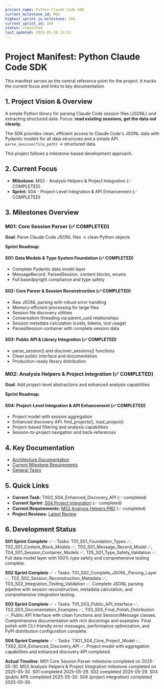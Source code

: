 ```yaml
---
project_name: Python Claude Code SDK
current_milestone_id: M02
highest_sprint_in_milestone: S04
current_sprint_id: S04
status: completed
last_updated: 2025-05-30 13:53
---
```


# Project Manifest: Python Claude Code SDK

This manifest serves as the central reference point for the project. It tracks the current focus and links to key documentation.

## 1. Project Vision & Overview

A simple Python library for parsing Claude Code session files (JSONL) and extracting structured data. Focus: **read existing sessions, get the data out cleanly**.

The SDK provides clean, efficient access to Claude Code's JSONL data with Pydantic models for all data structures and a simple API: `parse_session(file_path)` → structured data.

This project follows a milestone-based development approach.

## 2. Current Focus

- **Milestone:** M02 - Analysis Helpers & Project Integration (✅ COMPLETED)
- **Sprint:** S04 - Project-Level Integration & API Enhancement (✅ COMPLETED)

## 3. Milestones Overview

### M01: Core Session Parser (✅ COMPLETED)
**Goal**: Parse Claude Code JSONL files → clean Python objects

**Sprint Roadmap**:

#### S01: Data Models & Type System Foundation (✅ COMPLETED)
- Complete Pydantic data model layer
- MessageRecord, ParsedSession, content blocks, enums
- Full basedpyright compliance and type safety

#### S02: Core Parser & Session Reconstruction (✅ COMPLETED)
- Raw JSONL parsing with robust error handling
- Memory-efficient processing for large files
- Session file discovery utilities
- Conversation threading via parent_uuid relationships
- Session metadata calculation (costs, tokens, tool usage)
- ParsedSession container with complete session data

#### S03: Public API & Library Integration (✅ COMPLETED)
- parse_session() and discover_sessions() functions
- Clean public interface and documentation
- Production-ready library distribution

### M02: Analysis Helpers & Project Integration (✅ COMPLETED)
**Goal**: Add project-level abstractions and enhanced analysis capabilities

**Sprint Roadmap**:

#### S04: Project-Level Integration & API Enhancement (✅ COMPLETED)
- Project model with session aggregation
- Enhanced discovery API: find_projects(), load_project()
- Project-based filtering and analysis capabilities
- Session-to-project navigation and back-references

## 4. Key Documentation

- [Architecture Documentation](./01_PROJECT_DOCS/ARCHITECTURE.md)
- [Current Milestone Requirements](./02_REQUIREMENTS/M01_Core_Session_Parser/)
- [General Tasks](./04_GENERAL_TASKS/)

## 5. Quick Links

- **Current Task:** TX02_S04_Enhanced_Discovery_API (✅ completed)
- **Current Sprint:** [S04 Project Integration](./03_SPRINTS/S04_M02_Project_Integration/) (✅ completed)
- **Current Requirements:** [M02 Analysis Helpers PRD](./02_REQUIREMENTS/M02_Analysis_Helpers/) (✅ completed)
- **Project Reviews:** [Latest Review](./10_STATE_OF_PROJECT/)

## 6. Development Status

**S01 Sprint Complete** ✅ - Tasks: T01_S01_Foundation_Types ✅, T02_S01_Content_Block_Models ✅, T03_S01_Message_Record_Model ✅, T04_S01_Session_Container_Models ✅, T05_S01_Type_Safety_Validation ✅. Full data model layer with 100% type safety and comprehensive testing complete.

**S02 Sprint Complete** ✅ - Tasks: T01_S02_Complete_JSONL_Parsing_Layer ✅, T02_S02_Session_Reconstruction_Metadata ✅, T03_S02_Integration_Testing_Validation ✅. Complete JSONL parsing pipeline with session reconstruction, metadata calculation, and comprehensive integration testing.

**S03 Sprint Complete** ✅ - Tasks: T01_S03_Public_API_Interface ✅, T02_S03_Documentation_Examples ✅, T03_S03_Final_Polish_Distribution ✅. Public API Interface with clean functions and Session/Message classes. Comprehensive documentation with rich docstrings and examples. Final polish with CLI-friendly error messages, performance optimization, and PyPI distribution configuration complete.

**S04 Sprint Complete** ✅ - Tasks: TX01_S04_Core_Project_Model ✅, TX02_S04_Enhanced_Discovery_API ✅. Project model with aggregation capabilities and enhanced discovery API completed.

**Actual Timeline**: M01 Core Session Parser milestone completed on 2025-05-30. M02 Analysis Helpers & Project Integration milestone completed on 2025-05-30. S01 completed 2025-05-29. S02 completed 2025-05-29. S03 (public API) completed 2025-05-30. S04 (project integration) completed 2025-05-30.

